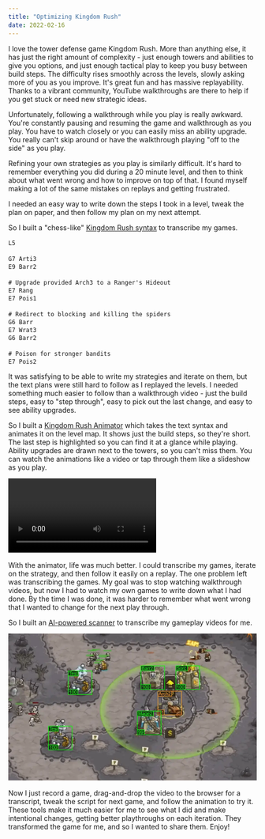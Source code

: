```yaml
---
title: "Optimizing Kingdom Rush"
date: 2022-02-16
---
```


I love the tower defense game Kingdom Rush. More than anything else, it has just the right amount of complexity - just enough towers and abilities to give you options, and just enough tactical play to keep you busy between build steps. The difficulty rises smoothly across the levels, slowly asking more of you as you improve. It's great fun and has massive replayability. Thanks to a vibrant community, YouTube walkthroughs are there to help if you get stuck or need new strategic ideas.

Unfortunately, following a walkthrough while you play is really awkward. You're constantly pausing and resuming the game and walkthrough as you play. You have to watch closely or you can easily miss an ability upgrade. You really can't skip around or have the walkthrough playing "off to the side" as you play.

Refining your own strategies as you play is similarly difficult. It's hard to remember everything you did during a 20 minute level, and then to think about what went wrong and how to improve on top of that. I found myself making a lot of the same mistakes on replays and getting frustrated. 

I needed an easy way to write down the steps I took in a level, tweak the plan on paper, and then follow my plan on my next attempt.

So I built a "chess-like" [Kingdom Rush syntax](https://relentlessoptimizer.com/KR/help/#kingdom-rush-syntax) to transcribe my games. 

```
L5

G7 Arti3
E9 Barr2

# Upgrade provided Arch3 to a Ranger's Hideout
E7 Rang
E7 Pois1

# Redirect to blocking and killing the spiders
G6 Barr
E7 Wrat3
G6 Barr2

# Poison for stronger bandits
E7 Pois2
```

It was satisfying to be able to write my strategies and iterate on them, but the text plans were still hard to follow as I replayed the levels. I needed something much easier to follow than a walkthrough video - just the build steps, easy to "step through", easy to pick out the last change, and easy to see ability upgrades.

So I built a [Kingdom Rush Animator](https://relentlessoptimizer.com/KR/animate) which takes the text syntax and animates it on the level map. It shows just the build steps, so they're short. The last step is highlighted so you can find it at a glance while playing. Ability upgrades are drawn next to the towers, so you can't miss them. You can watch the animations like a video or tap through them like a slideshow as you play.

![L5-plan](img/L5-plan.webm)

With the animator, life was much better. I could transcribe my games, iterate on the strategy, and then follow it easily on a replay. The one problem left was transcribing the games. My goal was to stop watching walkthrough videos, but now I had to watch my own games to write down what I had done. By the time I was done, it was harder to remember what went wrong that I wanted to change for the next play through.

So I built an [AI-powered scanner](https://relentlessoptimizer.com/KR/scan/) to transcribe my gameplay videos for me.

![AI Scanner](img/AI-scanner.webp)

Now I just record a game, drag-and-drop the video to the browser for a transcript, tweak the script for next game, and follow the animation to try it. These tools make it much easier for me to see what I did and make intentional changes, getting better playthroughs on each iteration. They transformed the game for me, and so I wanted to share them. Enjoy!

